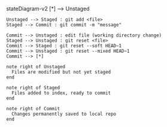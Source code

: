 stateDiagram-v2
    [*] --> Unstaged

    Unstaged --> Staged : git add <file>
    Staged --> Commit : git commit -m "message"

    Commit --> Unstaged : edit file (working directory change)
    Staged --> Unstaged : git reset <file>
    Commit --> Staged : git reset --soft HEAD~1
    Commit --> Unstaged : git reset --mixed HEAD~1
    Commit --> [*]

    note right of Unstaged
      Files are modified but not yet staged
    end

    note right of Staged
      Files added to index, ready to commit
    end

    note right of Commit
      Changes permanently saved to local repo
    end
